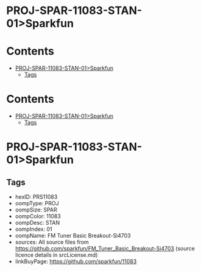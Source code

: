 
PROJ-SPAR-11083-STAN-01>Sparkfun
================================

Contents
========

* [PROJ-SPAR-11083-STAN-01>Sparkfun](#proj-spar-11083-stan-01sparkfun)
	* [Tags](#tags)

Contents
========

* [PROJ-SPAR-11083-STAN-01>Sparkfun](#proj-spar-11083-stan-01sparkfun)
	* [Tags](#tags)

# PROJ-SPAR-11083-STAN-01>Sparkfun

## Tags

- hexID: PRS11083
- oompType: PROJ
- oompSize: SPAR
- oompColor: 11083
- oompDesc: STAN
- oompIndex: 01
- oompName: FM Tuner Basic Breakout-Si4703
- sources: All source files from https://github.com/sparkfun/FM_Tuner_Basic_Breakout-Si4703 (source licence details in srcLicense.md)
- linkBuyPage: https://github.com/sparkfun/11083
